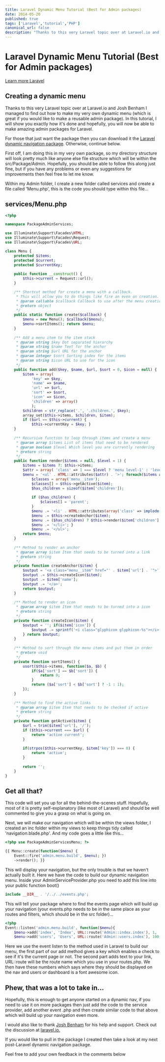```yaml
---
title: Laravel Dynamic Menu Tutorial (Best for Admin packages)
date: 2014-05-20
published: true
tags: ['Laravel','tutorial','PHP']
canonical_url: false
description: "Thanks to this very Laravel topic over at Laravel.io and Josh Benham I managed to find out how to make my very own"
---
```


# Laravel Dynamic Menu Tutorial (Best for Admin packages)

[Learn more Laravel](/top-5-laravel-books/)

## Creating a dynamic menu

Thanks to this very Laravel topic over at Laravel.io and Josh Benham I managed to find out how to make my very own
dynamic menu (which is great if you would like to make a reusable admin package). In this tutorial, I will show you
exactly how it's done and hopefully, you will now be able to make amazing admin packages for Laravel.

For those that just want the package then you can download it the
[Laravel dynamic navigation package](/laravel-dynamic-menu-best-for-admin-packages/).
Otherwise, continue below.

First off, I am doing this in my very own package, so my directory structure will look pretty much like anyone else file
structure which will be within the src/Package/Admin. Hopefully, you should be able to follow this along just fine, but
if you have any problems or even any suggestions for improvements then feel free to let me know.

Within my Admin folder, I create a new folder called services and create a file called 'Menu.php', this is the code you
should type within this file...

## services/Menu.php

```PHP
<?php

namespace PackageAdminServices;

use Illuminate\Support\Facades\HTML;
use Illuminate\Support\Facades\Request;
use Illuminate\Support\Facades\URL;

class Menu { 
    protected $items;
    protected $current;
    protected $currentKey;
    
    public function __construct() {
        $this->current = Request::url();
    }

    /** Shortcut method for create a menu with a callback.
     * This will allow you to do things like fire an even on creation.
     * @param callable $callback Callback to use after the menu creation 
     * @return object
     */ 
    public static function create($callback) {
        $menu = new Menu(); $callback($menu);
        $menu->sortItems(); return $menu;
    }
    
    /** Add a menu item to the item stack
     * @param string $key Dot separated hierarchy 
     * @param string $name Text for the anchor 
     * @param string $url URL for the anchor 
     * @param integer $sort Sorting index for the items 
     * @param string $icon URL to use for the icon 
     */
    public function add($key, $name, $url, $sort = 0, $icon = null) { 
        $item = array(
            'key' => $key,
            'name' => $name,
            'url' => $url,
            'sort' => $sort,
            'icon' => $icon,
            'children' => array()
            );
        $children = str_replace('.', '.children.', $key);
        array_set($this->items, $children, $item);
        if ($url == $this->current) {
            $this->currentKey = $key; }
    }
    
    /** Recursive function to loop through items and create a menu 
     * @param array $items List of items that need to be rendered 
     * @param boolean $level Which level you are currently rendering 
     * @return string
     */
    public function render($items = null, $level = 1) { 
        $items = $items ?: $this->items;
        $attr = array( 'class' => 1 === $level ? 'menu level-1' : 'level-' . $level );
        $menu = '<ul' . HTML::attributes($attr) . '>'; foreach($items as $item) {
            $classes = array('menu__item');
            $classes[] = $this->getActive($item);
            $has_children = sizeof($item['children']);
            
            if ($has_children) {
                $classes[] = 'parent';
            }
            $menu .= '<li' . HTML::attributes(array('class' => implode(' ', $classes))) . '>';
            $menu .= $this->createAnchor($item);
            $menu .= ($has_children) ? $this->render($item['children'], ++$level) : '';
            $menu .= '</li>'; }
            $menu .= '</ul>';
        return $menu;
    }
    
    /** Method to render an anchor 
     * @param array $item Item that needs to be turned into a link 
     * @return string 
     */
    private function createAnchor($item) {
        $output = '<a class="menu__item" href="' . $item['url'] . '">';
        $output .= $this->createIcon($item);
        $output .= $item['name'];
        $output .= '</a>';
        return $output;
    }
    
    /** Method to render an icon 
     * @param array $item Item that needs to be turned into a icon
     * @return string
     */
    private function createIcon($item) {
        $output = ''; if($item['icon']) {
            $output .= sprintf('<i class="glyphicon glyphicon-%s"></i>', $item['icon']);
        } return $output;
    }
    
    /** Method to sort through the menu items and put them in order 
     * @return void 
     */
    private function sortItems() { 
        usort($this->items, function($a, $b) {
            if($a['sort'] == $b['sort']) {
                return 0;
            }
            return ($a['sort'] < $b['sort'] ? -1 : 1);
        });
    }
    
    /** Method to find the active links 
     * @param array $item Item that needs to be checked if active 
     * @return string 
     */
    private function getActive($item) {
        $url = trim($item['url'], '/');
        if ($this->current === $url) {
            return 'active current';
        }
        
        if(strpos($this->currentKey, $item['key']) === 0) {
            return 'active';
        }
        
        return '';
    }
}
```

## Get all that?

This code will set you up for all the behind-the-scenes stuff. Hopefully, most of it is pretty self-explanatory (like
most of Laravel) and should be well commented to give you a grasp on what is going on.

Next, we will make our navigation which will be within the views folder, I created an inc folder within my views to keep
things tidy called 'navigation.blade.php'. And my code goes a little like this...

```PHP
<?php use PackageAdminServicesMenu; ?>

{{ Menu::create(function($menu) {
    Event::fire('admin.menu.build', $menu); })
    ->render(); }}
```

This will display your navigation, but the only trouble is that we haven't actually built it. Here we have the code to 
build our dynamic navigation menu. Inside your AdminServiceProvider.php you need to add this line into your public
function boot()

```php
include __DIR__ . '/../../events.php';
```

This will tell your package where to find the events page which will build up your navigation (your events.php needs to
be in the same place as your routes and filters, which should be in the src folder)...

```php
<?php
Event::listen('admin.menu.build', function($menu){
    $menu->add('index', 'Index', URL::route('Admin::index.index'), 1, 'dashboard');
    $menu->add('users', 'Users', URL::route('Admin::users.index'), 100, 'users'); });
```

Here we use the event listen to the method used in Laravel to build our menu, the first part of our add method gives a
key which enables a check to see if it's the current page or not. The second part adds text to your link, URL::route
will be the route name which you use in your routes.php. We then have these numbers which says where they should be
displayed on the nav and users or dashboard is a font awesome icon.

## Phew, that was a lot to take in...

Hopefully, this is enough to get anyone started on a dynamic nav, if you need to use it on more packages then just add
the code to the service provider, add another event .php and then create similar code to that above which will build up
your navigation even more.

I would also like to thank [Josh Benham](https://github.com/joshbenham) for his help and support. Check out the
discussion at [laravel.io.](https://laravel.io/forum/04-16-2014-dynamic-menu-system?page=1#reply-5576)

If you would like to pull in the package I created then take a look at my next post-Laravel dynamic navigation package.

Feel free to add your own feedback in the comments below
